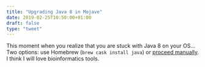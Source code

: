```yaml
---
title: "Upgrading Java 8 in Mojave"
date: 2019-02-25T10:50:00+01:00
draft: false
type: "tweet"
---
```


This moment when you realize that you are stuck with Java 8 on your OS... Two
options: use Homebrew (`brew cask install java`) or [proceed manually](https://solarianprogrammer.com/2018/09/28/installing-openjdk-macos/). I think I
will love bioinformatics tools.
